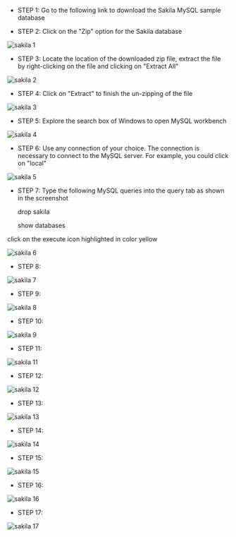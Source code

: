 - STEP 1: Go to the following link to download  the Sakila MySQL sample database

- STEP 2: Click on the "Zip" option for the Sakila database

![sakila 1](https://github.com/user-attachments/assets/7e279590-4e47-4b72-8e2e-124247595185)

- STEP 3: Locate the location of the downloaded zip file, extract the file by right-clicking on the file and clicking on "Extract All"

![sakila 2](https://github.com/user-attachments/assets/0fdf4188-d85a-41bc-8e9a-5c9f30d76e74)

- STEP 4: Click on "Extract" to finish the un-zipping of the file

![sakila 3](https://github.com/user-attachments/assets/b6944d18-a7b7-4633-b1a0-9776e8fbe30c)

- STEP 5: Explore the search box of Windows to open MySQL workbench 

![sakila 4](https://github.com/user-attachments/assets/7a611c78-71c1-4f48-a7b1-2876a551a952)

- STEP 6: Use any connection of your choice. The connection is necessary to connect to the MySQL server. For example, you could click on "local"

![sakila 5](https://github.com/user-attachments/assets/da5035db-6a81-4541-a0dd-081bfb43ea5c)

- STEP 7: Type the following MySQL queries into the query tab as shown in the screenshot

    drop sakila

    show databases

 click on the execute icon highlighted in color yellow 

![sakila 6](https://github.com/user-attachments/assets/acdca308-a814-4c0d-a1da-89e0f9063d1a)

- STEP 8:

![sakila 7](https://github.com/user-attachments/assets/dc1c4a17-a131-49ee-981b-aec4553818c8)

- STEP 9:

![sakila 8](https://github.com/user-attachments/assets/032d7646-1cb2-414f-aec8-76739af65ada)

- STEP 10:

![sakila 9](https://github.com/user-attachments/assets/5d5d93de-3654-43d6-bfb6-e03788c98c6d)

- STEP 11:

![sakila 11](https://github.com/user-attachments/assets/20bbf64c-47bf-4d34-8fb5-18fc12e4d323)

- STEP 12:

![sakila 12](https://github.com/user-attachments/assets/a4bdaa43-3fc8-4cde-be73-813bc69b2620)

- STEP 13:

![sakila 13](https://github.com/user-attachments/assets/997aeffd-6f32-41ed-8063-4a45bf52ad2b)

- STEP 14:

![sakila 14](https://github.com/user-attachments/assets/fbcbb126-462d-4d5a-8e80-c9c509a0b610)

- STEP 15:

![sakila 15](https://github.com/user-attachments/assets/e7212c53-0963-46a0-a3bb-36094cbe1a72)

- STEP 16:

![sakila 16](https://github.com/user-attachments/assets/d0d3f59c-c898-42cf-8120-28b9d7f84ea4)

- STEP 17:

![sakila 17](https://github.com/user-attachments/assets/686a2698-b47f-4727-9fe5-7e3666d5ab0b)















